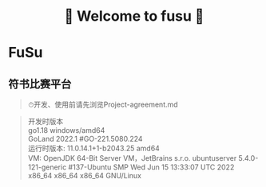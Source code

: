 <h1 align="center">👏 Welcome to fusu 👋</h1>

# FuSu

## 符书比赛平台
> ⏱开发、使用前请先浏览Project-agreement.md

> 开发时版本\
> go1.18 windows/amd64\
> GoLand 2022.1 #GO-221.5080.224\
> 运行时版本: 11.0.14.1+1-b2043.25 amd64 \
> VM: OpenJDK 64-Bit Server VM，JetBrains s.r.o.
> ubuntuserver 5.4.0-121-generic #137-Ubuntu SMP Wed Jun 15 13:33:07 UTC 2022 x86_64 x86_64 x86_64 GNU/Linux

